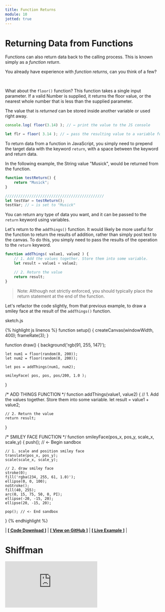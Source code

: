 ```yaml
---
title: Function Returns
module: 10
jotted: true
---
```


# Returning Data from Functions

Functions can also return data back to the calling process. This is known simply as a _function return_.

You already have experience with _function returns_, can you think of a few?


<br />

What about the `floor()` function? This function takes a single input parameter. If a valid Number is supplied, it returns the floor value, or the nearest whole number that is less than the supplied parameter.

The value that is _returned_ can be stored inside another variable or used right away.

```js
console.log( floor(3.14) ); // ← print the value to the JS console

let flr = floor( 3.14 ); // ← pass the resulting value to a variable for storage an later usage.
```

To return data from a function in JavaScript, you simply need to prepend the target data with the keyword `return`, with a space between the keyword and return data.

In the following example, the String value "Musick", would be returned from the function.

```js
function testReturn() {
    return "Musick";
}

/////////////////////////////////////////////
let testVar = testReturn();
testVar; // ← is set to "Musick"
```

You can return any type of data you want, and it can be passed to the `return` keyword using variables.

Let's return to the `addThings()` function. It would likely be more useful for the function to return the results of addition, rather than simply post text to the canvas. To do this, you simply need to pass the results of the operation to the `return` keyword.

```js
function addThings( value1, value2 ) {
    // 1. Add the values together. Store them into some variable.
    let result = value1 + value2;

    // 2. Return the value
    return result;
}
```

> Note: Although not strictly enforced, you should typically place the return statement at the end of the function.

Let's refactor the code slightly, from that previous example, to draw a smiley face at the result of the `addThings()` function.


<div id="code-heading">sketch.js</div>

{% highlight js linenos %}
function setup() {
    createCanvas(windowWidth, 400);
    frameRate(3);
}

function draw() {
    background('rgb(91, 255, 147)');

    let num1 = floor(random(0, 200));
    let num2 = floor(random(0, 200));

    let pos = addThings(num1, num2);

    smileyFace( pos, pos, pos/200, 1.0 );
}


/* ADD THINGS FUNCTION */
function addThings(value1, value2) {
    // 1. Add the values together. Store them into some variable.
    let result = value1 + value2;

    // 2. Return the value
    return result;
}


/* SMILEY FACE FUNCTION */
function smileyFace(pos_x, pos_y, scale_x, scale_y) {
    push(); // <- Begin sandbox

    // 1. scale and position smiley face
    translate(pos_x, pos_y);
    scale(scale_x, scale_y);

    // 2. draw smiley face
    stroke(0);
    fill('rgba(234, 255, 61, 1.0)');
    ellipse(0, 0, 100);
    noStroke();
    fill(40, 255);
    arc(0, 15, 75, 50, 0, PI);
    ellipse(-20, -15, 20);
    ellipse(20, -15, 20);

    pop(); // <- End sandbox
}
{% endhighlight %}


<div id="jotted-demo-3" class="jotted-theme-stacked"></div>
</div>
<script>
    new Jotted(document.querySelector("#jotted-demo-3"), {
    files: [
        {
            type: "js",
            url:"https://raw.githubusercontent.com/Montana-Media-Arts/120_CreativeCoding/master/lecture_code/10/04_return_data_01/sketch.js"
        },
        {
            type: "html",
            url:"../../../p5_resources/index.html"
    }],
    // plugins: [ "codemirror", "console" ]
    plugins: [ "codemirror" ]
});
</script>

| [**[ Code Download ]**](https://github.com/Montana-Media-Arts/120_CreativeCoding/raw/master/lecture_code/10/04_return_data_01/04_return_data_01.zip) | [**[ View on GitHub ]**](https://github.com/Montana-Media-Arts/120_CreativeCoding/raw/master/lecture_code/10/04_return_data_01/) | [**[ Live Example ]**](https://montana-media-arts.github.io/120_CreativeCoding/lecture_code/10/04_return_data_01/) |


# Shiffman

<div class="embed-responsive embed-responsive-16by9"><iframe class="embed-responsive-item" src="https://www.youtube.com/embed/qRnUBiTJ66Y" frameborder="0" allowfullscreen></iframe></div>
